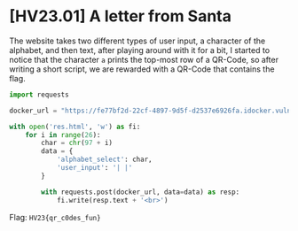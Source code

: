 # [HV23.01] A letter from Santa

The website takes two different types of user input, a character of the alphabet, and then text, after playing around with it for a bit, I started to notice that the character `a` prints the top-most row of a QR-Code, so after writing a short script, we are rewarded with a QR-Code that contains the flag.

```py
import requests

docker_url = "https://fe77bf2d-22cf-4897-9d5f-d2537e6926fa.idocker.vuln.land/"

with open('res.html', 'w') as fi:
    for i in range(26):
        char = chr(97 + i)
        data = {
            'alphabet_select': char,
            'user_input': '| |'
        }

        with requests.post(docker_url, data=data) as resp:
            fi.write(resp.text + '<br>')
```

Flag: `HV23{qr_c0des_fun}`